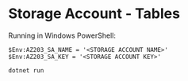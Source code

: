 # Storage Account - Tables

Running in Windows PowerShell:

    $Env:AZ203_SA_NAME = '<STORAGE ACCOUNT NAME>'
    $Env:AZ203_SA_KEY = '<STORAGE ACCOUNT KEY>'

    dotnet run
